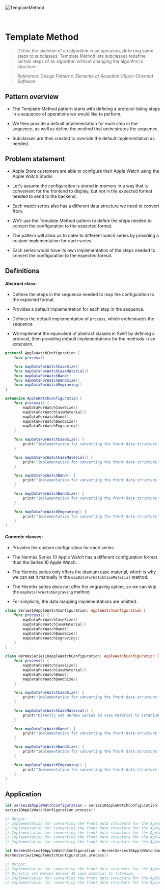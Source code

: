 ![TemplateMethod](https://github.com/user-attachments/assets/54b05943-1687-4761-8f07-5f51f6206aae)

<br />

# Template Method

> Define the skeleton of an algorithm in an operation, deferring some steps to subclasses. Template Method lets subclasses redefine certain steps of an algorithm without changing the algorithm's structure.
>
> _Reference: Design Patterns: Elements of Reusable Object-Oriented Software_

## Pattern overview

- The Template Method pattern starts with defining a protocol listing steps in a sequence of operations we would like to perform.

- We then provide a default implementation for each step in the sequence, as well as define the method that orchestrates the sequence.

- Subclasses are then created to override the default implementation as needed.

## Problem statement

- Apple Store customers are able to configure their Apple Watch using the Apple Watch Studio.

- Let's assume the configuration is stored in memory in a way that is convenient for the frontend to display, but not in the expected format needed to send to the backend.

- Each watch series also has a different data structure we need to convert from.

- We'll use the Template Method pattern to define the steps needed to convert the configuration to the expected format.

- The pattern will allow us to cater to different watch series by providing a custom implementation for each series.

- Each series would have its own implementation of the steps needed to convert the configuration to the expected format.

## Definitions

#### Abstract class:

- Defines the steps in the sequence needed to map the configuration to the expected format.

- Provides a default implementation for each step in the sequence.

- Defines the default implementation of `process`, which orchestrates the sequence.

- We implement the equivalent of abstract classes in Swift by defining a protocol, then providing default implementations for the methods in an extension.

```swift
protocol AppleWatchConfiguration {
    func process()

    func mapDataForWatchCaseSize()
    func mapDataForWatchCaseMaterial()
    func mapDataForWatchBand()
    func mapDataForWatchBandSize()
    func mapDataForWatchEngraving()
}

extension AppleWatchConfiguration {
    func process() {
        mapDataForWatchCaseSize()
        mapDataForWatchCaseMaterial()
        mapDataForWatchBand()
        mapDataForWatchBandSize()
        mapDataForWatchEngraving()
    }

    func mapDataForWatchCaseSize() {
        print("Implementation for converting the front data structure for the Apple Watch Series 10 case size.")
    }

    func mapDataForWatchCaseMaterial() {
        print("Implementation for converting the front data structure for the Apple Watch Series 10 case material.")
    }

    func mapDataForWatchBand() {
        print("Implementation for converting the front data structure for the Apple Watch Series 10 band.")
    }

    func mapDataForWatchBandSize() {
        print("Implementation for converting the front data structure for the Apple Watch Series 10 band size.")
    }

    func mapDataForWatchEngraving() {
        print("Implementation for converting the front data structure for the Apple Watch Series 10 engraving.")
    }
}
```

#### Concrete classes:

- Provides the custom configuration for each series.

- The Hermès Series 10 Apple Watch has a different configuration format than the Series 10 Apple Watch.

- The Hermès series only offers the titanium case material, which is why we can set it manually in the `mapDataForWatchCaseMaterial` method.

- The Hermès series does not offer the engraving option, so we can skip the `mapDataForWatchEngraving` method.

- For simplicity, the data mapping implementations are omitted.

```swift
class Series10AppleWatchConfiguration: AppleWatchConfiguration {
    func process() {
        mapDataForWatchCaseSize()
        mapDataForWatchCaseMaterial()
        mapDataForWatchBand()
        mapDataForWatchBandSize()
        mapDataForWatchEngraving()
    }
}

class HermèsSeries10AppleWatchConfiguration: AppleWatchConfiguration {
    func process() {
        mapDataForWatchCaseSize()
        mapDataForWatchCaseMaterial()
        mapDataForWatchBand()
        mapDataForWatchBandSize()
    }

    func mapDataForWatchCaseSize() {
        print("Implementation for converting the front data structure for the Apple Watch Hermès Series case size.")
    }

    func mapDataForWatchCaseMaterial() {
        print("Directly set Hermès Series 10 case material to titanium.")
    }

    func mapDataForWatchBand() {
        print("Implementation for converting the front data structure for the Apple Watch Hermès Series band.")
    }

    func mapDataForWatchBandSize() {
        print("Implementation for converting the front data structure for the Apple Watch Hermès Series band size.")
    }

    func mapDataForWatchEngraving() {
        print("Implementation for converting the front data structure for the Apple Watch Hermès Series 10 engraving.")
    }
}
```

## Application

```swift
let series10AppleWatchConfiguration = Series10AppleWatchConfiguration()
series10AppleWatchConfiguration.process()

// Output:
// Implementation for converting the front data structure for the Apple Watch Series 10 case size.
// Implementation for converting the front data structure for the Apple Watch Series 10 case material.
// Implementation for converting the front data structure for the Apple Watch Series 10 band.
// Implementation for converting the front data structure for the Apple Watch Series 10 band size.
// Implementation for converting the front data structure for the Apple Watch Series 10 engraving.

let hermèsSeries10AppleWatchConfiguration = HermèsSeries10AppleWatchConfiguration()
hermèsSeries10AppleWatchConfiguration.process()

// Output:
// Implementation for converting the front data structure for the Apple Watch Hermès Series case size.
// Directly set Hermès Series 10 case material to titanium.
// Implementation for converting the front data structure for the Apple Watch Hermès Series band.
// Implementation for converting the front data structure for the Apple Watch Hermès Series band size.
```
